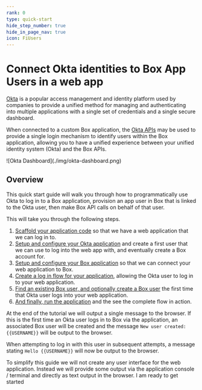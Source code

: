 ```yaml
---
rank: 0
type: quick-start
hide_step_number: true
hide_in_page_nav: true
icon: FiUsers
---
```


# Connect Okta identities to Box App Users in a web app

[Okta][okta] is a popular access management and identity platform used by
companies to provide a unified method for managing and authenticating into
multiple applications with a single set of credentials and a single secure
dashboard.

When connected to a custom Box application, the [Okta APIs][okta-dev] may be
used to provide a single login mechanism to identify users within the Box
application, allowing you to have a unified experience between your unified
identity system (Okta) and the Box APIs.

<ImageFrame noborder center shadow>
  ![Okta Dashboard](./img/okta-dashboard.png)
</ImageFrame>

## Overview

This quick start guide will walk you through how to programmatically use Okta to
log in to a Box application, provision an app user in Box that is linked to
the Okta user, then make Box API calls on behalf of that user.

This will take you through the following steps.

1. [Scaffold your application code][step1] so that we have a web application that we can log in to.
2. [Setup and configure your Okta application][step2] and create a first user that we can use to log into the web app with, and eventually create a Box account for.
3. [Setup and configure your Box application][step3] so that we can connect your web application to Box.
4. [Create a log in flow for your application][step4], allowing the Okta user to log in to your web application.
5. [Find an existing Box user, and optionally create a Box user][step5] the first time that Okta user logs into your web application.
6. [And finally, run the application][step6] and the see the complete flow in action.

At the end of the tutorial we will output a single message to the browser. If
this is the first time an Okta user logs in to Box via the application, an
associated Box user will be created and the message
`New user created: {{USERNAME}}` will be output to the browser.

When attempting to log in with this user in subsequent attempts, a message
stating `Hello {{USERNAME}}` will now be output to the browser.

<Message warning>
  To simplify this guide we will not create any user interface for the web
  application. Instead we will provide some output via the application console /
  terminal and directly as text output in the browser.
</Message>

<Next>
  I am ready to get started
</Next>

[okta]: https://www.okta.com/
[okta-dev]: https://developer.okta.com/
[step1]: g://sso-identities-and-app-users/connect-okta-to-app-users/scaffold-application-code
[step2]: g://sso-identities-and-app-users/connect-okta-to-app-users/configure-okta
[step3]: g://sso-identities-and-app-users/connect-okta-to-app-users/configure-box
[step4]: g://sso-identities-and-app-users/connect-okta-to-app-users/logging-into-app
[step5]: g://sso-identities-and-app-users/connect-okta-to-app-users/find-or-create-box-users
[step6]: g://sso-identities-and-app-users/connect-okta-to-app-users/run-the-app
